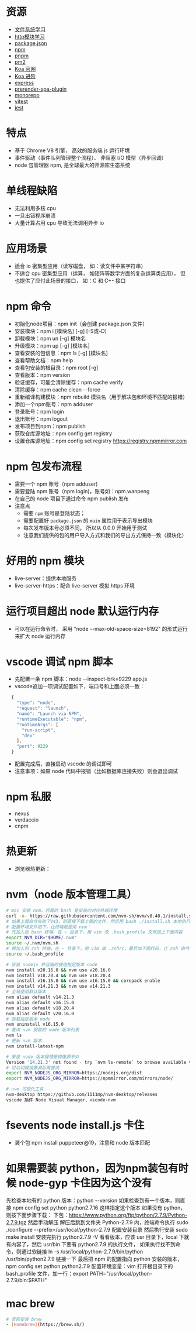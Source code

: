 # 资源
- [文件系统学习](http://www.jianshu.com/p/5683c8a93511)
- [http模块学习](https://my.oschina.net/freddon/blog/513853)
- [package.json](http://mujiang.info/translation/npmjs/files/package.json.html)
- [npm](https://www.npmjs.cn/)
- [pnpm](https://pnpm.io/zh/)
- [pm2](https://pm2.keymetrics.io/)
- [Koa 官网](https://koa.bootcss.com/)
- [Koa 进阶](https://chenshenhai.github.io/koa2-note/note/project/framework.html)
- [express](https://expressjs.com/zh-cn/)
- [prerender-spa-plugin](https://www.npmjs.com/package/prerender-spa-plugin)
- [monorepo](相似包多项目统一管理)
- [vitest](https://cn.vitest.dev/)
- [jest](https://www.jestjs.cn/)

# 特点 
- 基于 Chrome V8 引擎， 高效的服务端 js 运行环境
- 事件驱动（事件队列管理整个流程）、 非阻塞 I/O 模型（异步回调）
- node 包管理器 npm, 是全球最大的开源库生态系统

# 单线程缺陷
- 无法利用多核 cpu
- 一旦出错程序崩溃
- 大量计算占用 cpu 导致无法调用异步 io

# 应用场景
- 适合 io 密集型应用（读写磁盘， 如：读文件中某字符串）
- 不适合 cpu 密集型应用（运算， 如矩阵等数学方面的复杂运算类应用）， 但也提供了应付此场景的接口， 如：C 和 C+- 接口

# npm 命令
- 初始化node项目：npm init（会创建 package.json 文件）
- 安装模块：npm i [模块名] [-g] [-S或-D]
- 卸载模块：npm un [-g] 模块名
- 升级模块：npm up [-g] [模块名]
- 查看安装的包信息：npm ls [-g] [模块名]
- 查看帮助文档：npm help
- 查看包安装的根目录：npm root [-g]
- 查看版本：npm version
- 验证缓存，可能会清除缓存：npm cache verify
- 清除缓存：npm cache clean --force
- 重新编译构建模块：npm rebuild 模块名（用于解决包和环境不匹配的报错）
- 添加一个npm账号：npm adduser
- 登录账号：npm login
- 退出账号：npm logout
- 发布项目到npm：npm publish
- 获取仓库源地址：npm config get registry
- 设置仓库源地址：npm config set registry https://registry.npmmirror.com

# npm 包发布流程
- 需要一个 npm 账号（npm adduser)
- 需要登陆 npm 账号（npm login)，账号如：npm.wanpeng
- 在自己的 node 项目下通过命令 npm publish 发布
- 注意点
  - 需要 `npm` 账号是登陆状态； 
  - 需要配置好 `package.json` 的 `main` 属性用于表示导出模块
  - 每次发布版本号必须不同， 所以从 0.0.0 开始用于测试
  - 注意我们提供的包的用户导入方式和我们的导出方式保持一致（模块化）

# 好用的 npm 模块
- live-server：提供本地服务
- live-server-https：配合 live-server 模拟 https 环境

# 运行项目超出 node 默认运行内存
- 可以在运行命令时， 采用 "node --max-old-space-size=8192" 的形式运行来扩大 node 运行内存

# vscode 调试 npm 脚本
- 先配置一条 npm 脚本：node --inspect-brk=9229 app.js
- vscode追加一项调试配置如下，端口号和上面必须一致：
```js
  {
    "type": "node",
    "request": "launch",
    "name": "Launch via NPM",
    "runtimeExecutable": "npm",
    "runtimeArgs": [
      "run-script",
      "dev"
    ],
    "port": 9229
  }
```
- 配置完成后，直接启动 vscode 的调试即可
- 注意事项：如果 node 代码中报错（比如数据库连接失败）则会退出调试

# npm 私服
- nexus
- verdaccio
- cnpm

# 热更新
- 浏览器热更新：

# nvm（node 版本管理工具）
```bash
# mac 安装 nvm，后面的 bash 是安装的对应终端环境
curl -o- https://raw.githubusercontent.com/nvm-sh/nvm/v0.40.1/install.sh | bash
# 如果上面命令失败了443，则直接下载上面的文件，然后用 bash ./install.sh 本地执行下载
# 配置环境文件如下，让终端能使用 nvm：
# 先加入到 bash 终端，在 ~ 目录下，用 vim 改 .bash_profile 文件加上下面内容
export NVM_DIR="$HOME/.nvm"   
source ~/.nvm/nvm.sh
# 再加入到 zsh 终端，在 ~ 目录下，用 vim 改 .zshrc，最后加下面代码，让 zsh 命令默认执行下面内容
source ~/.bash_profile

# 安装 nodejs 并且临时使用指定版本 node
nvm install v20.16.0 && nvm use v20.16.0
nvm install v18.20.4 && nvm use v18.20.4
nvm install v16.15.0 && nvm use v16.15.0 && corepack enable
nvm install v14.21.3 && nvm use v14.21.3
# 全局使用默认版本
nvm alias default v14.21.3
nvm alias default v16.15.0
nvm alias default v18.20.4
nvm alias default v20.16.0
# 卸载指定版本 node
nvm uninstall v16.15.0
# 查询 nvm 安装的 node 版本列表
nvm ls
# 更新 nvm 版本
nvm install-latest-npm

# 安装 node 版本报错是镜像源不对
Version '14.21.3' not found - try `nvm ls-remote` to browse available versions
# 可以切换镜像源后再尝试
export NVM_NODEJS_ORG_MIRROR=https://nodejs.org/dist
export NVM_NODEJS_ORG_MIRROR=https://npmmirror.com/mirrors/node/

# nvm 可视化工具
nvm-desktop https://github.com/1111mp/nvm-desktop/releases
vscode 插件 Node Visual Manager、vscode-nvm
```

# fsevents node install.js 卡住
- 装个包 npm install puppeteer@19，注意和 node 版本匹配

# 如果需要装 python，因为npm装包有时候 node-gyp 卡住因为这个没有
先检查本地有的 python 版本：python --version
如果检查到有一个版本，则直接 npm config set python python2.7.16 这样指定这个版本
如果没有 python，则按下面步骤下载：
下包：https://www.python.org/ftp/python/2.7.9/Python-2.7.9.tgz 然后手动解压
解压后跳到文件夹 Python-2.7.9 内，终端命令执行 sudo ./configure --prefix=/usr/local/python-2.7.9 配置安装目录
然后执行安装 sudo make install
安装完执行 python2.7.9 -V 看看版本，应该 usr 目录下，local 下就有内容了，然后 usr/bin 下要有 python2.7.9 的执行文件，
如果执行找不到命令，则通过软链接 ln -s /usr/local/python-2.7.9/bin/python /usr/bin/python2.7.9 链接一下
最后把 npm 的配置指向 python 安装的版本，npm config set python python2.7.9
配置环境变量：vim 打开根目录下的 bash_profile 文件，加一行：export PATH="/usr/local/python-2.7.9/bin:$PATH"

# mac brew 
```bash
# 官网安装 brew
- [Homebrew](https://brew.sh/)
```

